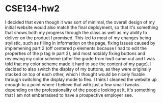 # CSE134-hw2
I decided that even though it was sort of minimal, the overall design of my initial website would also match the final deployment, so that it's something that shows both my progress through the class as well as my ability to deliver on the product I promised. This led to most of my changes being stylistic, such as filling in information on the page, fixing issues caused by implemening part 2 (off centered p elements because I had to edit the properties of the p tag in part 2), and most notably fixing buttons and reviewing my color scheme (after the grade from hw3 came out and I was told that my color scheme made it hard to see the content of my page). I decided to also switch the display of my buttons, as they were originally stacked on top of each other, which I thought would be nicely fixable through switching the display mode to flex. I think I cleaned the website up enough to a point where I believe that with just a few small tweaks depending on the professionality of the people looking at it, it's something that I am not embarrassed to have a prospective employer see. 
